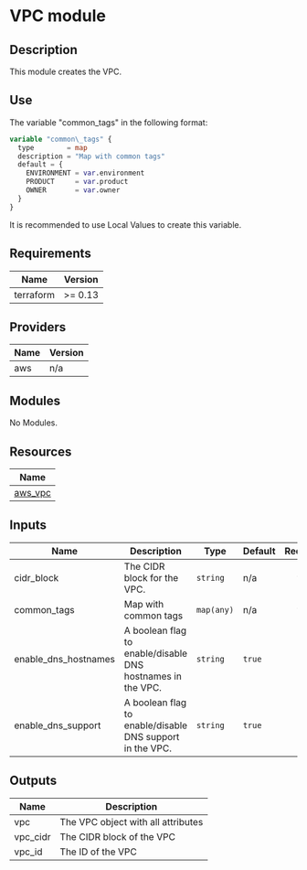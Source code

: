 # VPC module

## Description

This module creates the VPC.

## Use

The variable "common\_tags" in the following format:

```terraform
variable "common\_tags" {
  type        = map
  description = "Map with common tags"
  default = {
    ENVIRONMENT = var.environment
    PRODUCT     = var.product
    OWNER       = var.owner
  }
}
```

It is recommended to use Local Values to create this variable.

<!-- BEGINNING OF PRE-COMMIT-TERRAFORM DOCS HOOK -->
## Requirements

| Name | Version |
|------|---------|
| terraform | >= 0.13 |

## Providers

| Name | Version |
|------|---------|
| aws | n/a |

## Modules

No Modules.

## Resources

| Name |
|------|
| [aws_vpc](https://registry.terraform.io/providers/hashicorp/aws/latest/docs/resources/vpc) |

## Inputs

| Name | Description | Type | Default | Required |
|------|-------------|------|---------|:--------:|
| cidr\_block | The CIDR block for the VPC. | `string` | n/a | yes |
| common\_tags | Map with common tags | `map(any)` | n/a | yes |
| enable\_dns\_hostnames | A boolean flag to enable/disable DNS hostnames in the VPC. | `string` | `true` | no |
| enable\_dns\_support | A boolean flag to enable/disable DNS support in the VPC. | `string` | `true` | no |

## Outputs

| Name | Description |
|------|-------------|
| vpc | The VPC object with all attributes |
| vpc\_cidr | The CIDR block of the VPC |
| vpc\_id | The ID of the VPC |
<!-- END OF PRE-COMMIT-TERRAFORM DOCS HOOK -->